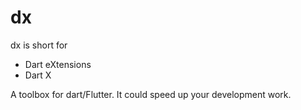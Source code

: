 # dx 

dx is short for 
  * Dart eXtensions
  * Dart X

A toolbox for dart/Flutter. It could speed up your development work.